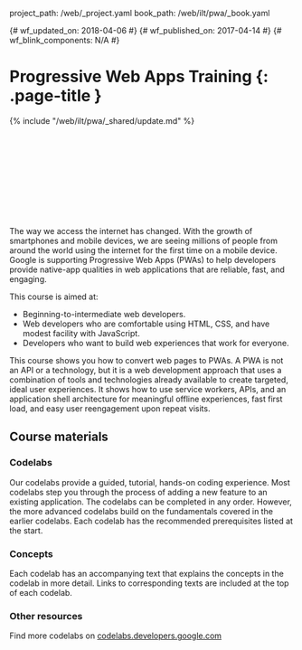 project_path: /web/_project.yaml
book_path: /web/ilt/pwa/_book.yaml

{# wf_updated_on: 2018-04-06 #}
{# wf_published_on: 2017-04-14 #}
{# wf_blink_components: N/A #}

# Progressive Web Apps Training {: .page-title }

{% include "/web/ilt/pwa/_shared/update.md" %}

<div class="video-wrapper ilt-video-wrapper">
  <iframe class="devsite-embedded-youtube-video" data-video-id="17kGWJOuL-A"
          data-autohide="1" data-showinfo="0" frameborder="0" allowfullscreen>
  </iframe>
</div>

The way we access the internet has changed. With the growth of smartphones
and mobile devices, we are seeing millions of people from around the world
using the internet for the first time on a mobile device. Google is
supporting Progressive Web Apps (PWAs) to help developers provide
native-app qualities in web applications that are reliable, fast,
and engaging.

This course is aimed at:

* Beginning-to-intermediate web developers.
* Web developers who are comfortable using HTML, CSS, and have modest
  facility with JavaScript.
* Developers who want to build web experiences that work for everyone.

This course shows you how to convert web pages to PWAs. A PWA is not an API
or a technology, but it is a web development approach that uses a combination
of tools and technologies already available to create targeted, ideal user
experiences. It shows how to use service workers, APIs, and an application
shell architecture for meaningful offline experiences, fast first load, and
easy user reengagement upon repeat visits.

## Course materials

### Codelabs

Our codelabs provide a guided, tutorial, hands-on coding experience. Most
codelabs step you through the process of adding a new feature to an
existing application. The codelabs can be completed in any order.
However, the more advanced codelabs build on the fundamentals covered
in the earlier codelabs. Each codelab has the recommended prerequisites
listed at the start.

### Concepts

Each codelab has an accompanying text that explains the concepts in the
codelab in more detail. Links to corresponding texts are included at the
top of each codelab.

### Other resources

Find more codelabs on
[codelabs.developers.google.com](https://codelabs.developers.google.com)
